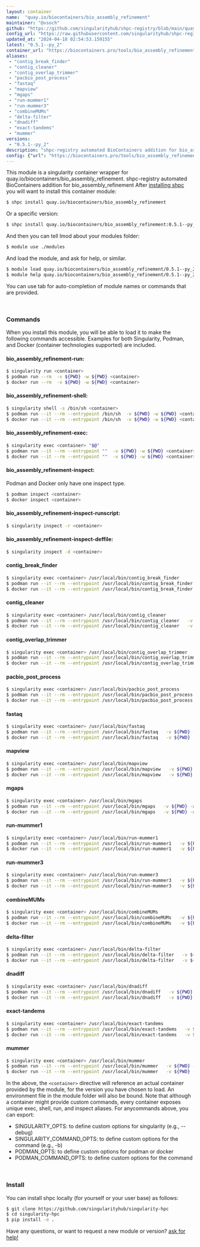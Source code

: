 ```yaml
---
layout: container
name:  "quay.io/biocontainers/bio_assembly_refinement"
maintainer: "@vsoch"
github: "https://github.com/singularityhub/shpc-registry/blob/main/quay.io/biocontainers/bio_assembly_refinement/container.yaml"
config_url: "https://raw.githubusercontent.com/singularityhub/shpc-registry/main/quay.io/biocontainers/bio_assembly_refinement/container.yaml"
updated_at: "2024-04-18 02:54:53.159155"
latest: "0.5.1--py_2"
container_url: "https://biocontainers.pro/tools/bio_assembly_refinement"
aliases:
 - "contig_break_finder"
 - "contig_cleaner"
 - "contig_overlap_trimmer"
 - "pacbio_post_process"
 - "fastaq"
 - "mapview"
 - "mgaps"
 - "run-mummer1"
 - "run-mummer3"
 - "combineMUMs"
 - "delta-filter"
 - "dnadiff"
 - "exact-tandems"
 - "mummer"
versions:
 - "0.5.1--py_2"
description: "shpc-registry automated BioContainers addition for bio_assembly_refinement"
config: {"url": "https://biocontainers.pro/tools/bio_assembly_refinement", "maintainer": "@vsoch", "description": "shpc-registry automated BioContainers addition for bio_assembly_refinement", "latest": {"0.5.1--py_2": "sha256:cecdd5aadb12c2c7f41a84e3fab2a34321989249ac303b7917b52f56124524dc"}, "tags": {"0.5.1--py_2": "sha256:cecdd5aadb12c2c7f41a84e3fab2a34321989249ac303b7917b52f56124524dc"}, "docker": "quay.io/biocontainers/bio_assembly_refinement", "aliases": {"contig_break_finder": "/usr/local/bin/contig_break_finder", "contig_cleaner": "/usr/local/bin/contig_cleaner", "contig_overlap_trimmer": "/usr/local/bin/contig_overlap_trimmer", "pacbio_post_process": "/usr/local/bin/pacbio_post_process", "fastaq": "/usr/local/bin/fastaq", "mapview": "/usr/local/bin/mapview", "mgaps": "/usr/local/bin/mgaps", "run-mummer1": "/usr/local/bin/run-mummer1", "run-mummer3": "/usr/local/bin/run-mummer3", "combineMUMs": "/usr/local/bin/combineMUMs", "delta-filter": "/usr/local/bin/delta-filter", "dnadiff": "/usr/local/bin/dnadiff", "exact-tandems": "/usr/local/bin/exact-tandems", "mummer": "/usr/local/bin/mummer"}}
---
```


This module is a singularity container wrapper for quay.io/biocontainers/bio_assembly_refinement.
shpc-registry automated BioContainers addition for bio_assembly_refinement
After [installing shpc](#install) you will want to install this container module:


```bash
$ shpc install quay.io/biocontainers/bio_assembly_refinement
```

Or a specific version:

```bash
$ shpc install quay.io/biocontainers/bio_assembly_refinement:0.5.1--py_2
```

And then you can tell lmod about your modules folder:

```bash
$ module use ./modules
```

And load the module, and ask for help, or similar.

```bash
$ module load quay.io/biocontainers/bio_assembly_refinement/0.5.1--py_2
$ module help quay.io/biocontainers/bio_assembly_refinement/0.5.1--py_2
```

You can use tab for auto-completion of module names or commands that are provided.

<br>

### Commands

When you install this module, you will be able to load it to make the following commands accessible.
Examples for both Singularity, Podman, and Docker (container technologies supported) are included.

#### bio_assembly_refinement-run:

```bash
$ singularity run <container>
$ podman run --rm  -v ${PWD} -w ${PWD} <container>
$ docker run --rm  -v ${PWD} -w ${PWD} <container>
```

#### bio_assembly_refinement-shell:

```bash
$ singularity shell -s /bin/sh <container>
$ podman run --it --rm --entrypoint /bin/sh  -v ${PWD} -w ${PWD} <container>
$ docker run --it --rm --entrypoint /bin/sh  -v ${PWD} -w ${PWD} <container>
```

#### bio_assembly_refinement-exec:

```bash
$ singularity exec <container> "$@"
$ podman run --it --rm --entrypoint ""  -v ${PWD} -w ${PWD} <container> "$@"
$ docker run --it --rm --entrypoint ""  -v ${PWD} -w ${PWD} <container> "$@"
```

#### bio_assembly_refinement-inspect:

Podman and Docker only have one inspect type.

```bash
$ podman inspect <container>
$ docker inspect <container>
```

#### bio_assembly_refinement-inspect-runscript:

```bash
$ singularity inspect -r <container>
```

#### bio_assembly_refinement-inspect-deffile:

```bash
$ singularity inspect -d <container>
```


#### contig_break_finder

```bash
$ singularity exec <container> /usr/local/bin/contig_break_finder
$ podman run --it --rm --entrypoint /usr/local/bin/contig_break_finder   -v ${PWD} -w ${PWD} <container> -c " $@"
$ docker run --it --rm --entrypoint /usr/local/bin/contig_break_finder   -v ${PWD} -w ${PWD} <container> -c " $@"
```


#### contig_cleaner

```bash
$ singularity exec <container> /usr/local/bin/contig_cleaner
$ podman run --it --rm --entrypoint /usr/local/bin/contig_cleaner   -v ${PWD} -w ${PWD} <container> -c " $@"
$ docker run --it --rm --entrypoint /usr/local/bin/contig_cleaner   -v ${PWD} -w ${PWD} <container> -c " $@"
```


#### contig_overlap_trimmer

```bash
$ singularity exec <container> /usr/local/bin/contig_overlap_trimmer
$ podman run --it --rm --entrypoint /usr/local/bin/contig_overlap_trimmer   -v ${PWD} -w ${PWD} <container> -c " $@"
$ docker run --it --rm --entrypoint /usr/local/bin/contig_overlap_trimmer   -v ${PWD} -w ${PWD} <container> -c " $@"
```


#### pacbio_post_process

```bash
$ singularity exec <container> /usr/local/bin/pacbio_post_process
$ podman run --it --rm --entrypoint /usr/local/bin/pacbio_post_process   -v ${PWD} -w ${PWD} <container> -c " $@"
$ docker run --it --rm --entrypoint /usr/local/bin/pacbio_post_process   -v ${PWD} -w ${PWD} <container> -c " $@"
```


#### fastaq

```bash
$ singularity exec <container> /usr/local/bin/fastaq
$ podman run --it --rm --entrypoint /usr/local/bin/fastaq   -v ${PWD} -w ${PWD} <container> -c " $@"
$ docker run --it --rm --entrypoint /usr/local/bin/fastaq   -v ${PWD} -w ${PWD} <container> -c " $@"
```


#### mapview

```bash
$ singularity exec <container> /usr/local/bin/mapview
$ podman run --it --rm --entrypoint /usr/local/bin/mapview   -v ${PWD} -w ${PWD} <container> -c " $@"
$ docker run --it --rm --entrypoint /usr/local/bin/mapview   -v ${PWD} -w ${PWD} <container> -c " $@"
```


#### mgaps

```bash
$ singularity exec <container> /usr/local/bin/mgaps
$ podman run --it --rm --entrypoint /usr/local/bin/mgaps   -v ${PWD} -w ${PWD} <container> -c " $@"
$ docker run --it --rm --entrypoint /usr/local/bin/mgaps   -v ${PWD} -w ${PWD} <container> -c " $@"
```


#### run-mummer1

```bash
$ singularity exec <container> /usr/local/bin/run-mummer1
$ podman run --it --rm --entrypoint /usr/local/bin/run-mummer1   -v ${PWD} -w ${PWD} <container> -c " $@"
$ docker run --it --rm --entrypoint /usr/local/bin/run-mummer1   -v ${PWD} -w ${PWD} <container> -c " $@"
```


#### run-mummer3

```bash
$ singularity exec <container> /usr/local/bin/run-mummer3
$ podman run --it --rm --entrypoint /usr/local/bin/run-mummer3   -v ${PWD} -w ${PWD} <container> -c " $@"
$ docker run --it --rm --entrypoint /usr/local/bin/run-mummer3   -v ${PWD} -w ${PWD} <container> -c " $@"
```


#### combineMUMs

```bash
$ singularity exec <container> /usr/local/bin/combineMUMs
$ podman run --it --rm --entrypoint /usr/local/bin/combineMUMs   -v ${PWD} -w ${PWD} <container> -c " $@"
$ docker run --it --rm --entrypoint /usr/local/bin/combineMUMs   -v ${PWD} -w ${PWD} <container> -c " $@"
```


#### delta-filter

```bash
$ singularity exec <container> /usr/local/bin/delta-filter
$ podman run --it --rm --entrypoint /usr/local/bin/delta-filter   -v ${PWD} -w ${PWD} <container> -c " $@"
$ docker run --it --rm --entrypoint /usr/local/bin/delta-filter   -v ${PWD} -w ${PWD} <container> -c " $@"
```


#### dnadiff

```bash
$ singularity exec <container> /usr/local/bin/dnadiff
$ podman run --it --rm --entrypoint /usr/local/bin/dnadiff   -v ${PWD} -w ${PWD} <container> -c " $@"
$ docker run --it --rm --entrypoint /usr/local/bin/dnadiff   -v ${PWD} -w ${PWD} <container> -c " $@"
```


#### exact-tandems

```bash
$ singularity exec <container> /usr/local/bin/exact-tandems
$ podman run --it --rm --entrypoint /usr/local/bin/exact-tandems   -v ${PWD} -w ${PWD} <container> -c " $@"
$ docker run --it --rm --entrypoint /usr/local/bin/exact-tandems   -v ${PWD} -w ${PWD} <container> -c " $@"
```


#### mummer

```bash
$ singularity exec <container> /usr/local/bin/mummer
$ podman run --it --rm --entrypoint /usr/local/bin/mummer   -v ${PWD} -w ${PWD} <container> -c " $@"
$ docker run --it --rm --entrypoint /usr/local/bin/mummer   -v ${PWD} -w ${PWD} <container> -c " $@"
```



In the above, the `<container>` directive will reference an actual container provided
by the module, for the version you have chosen to load. An environment file in the
module folder will also be bound. Note that although a container
might provide custom commands, every container exposes unique exec, shell, run, and
inspect aliases. For anycommands above, you can export:

 - SINGULARITY_OPTS: to define custom options for singularity (e.g., --debug)
 - SINGULARITY_COMMAND_OPTS: to define custom options for the command (e.g., -b)
 - PODMAN_OPTS: to define custom options for podman or docker
 - PODMAN_COMMAND_OPTS: to define custom options for the command

<br>

### Install

You can install shpc locally (for yourself or your user base) as follows:

```bash
$ git clone https://github.com/singularityhub/singularity-hpc
$ cd singularity-hpc
$ pip install -e .
```

Have any questions, or want to request a new module or version? [ask for help!](https://github.com/singularityhub/singularity-hpc/issues)